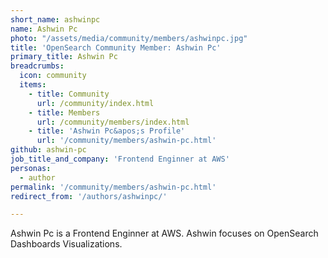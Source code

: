 ```yaml
---
short_name: ashwinpc
name: Ashwin Pc
photo: "/assets/media/community/members/ashwinpc.jpg"
title: 'OpenSearch Community Member: Ashwin Pc'
primary_title: Ashwin Pc
breadcrumbs:
  icon: community
  items:
    - title: Community
      url: /community/index.html
    - title: Members
      url: /community/members/index.html
    - title: 'Ashwin Pc&apos;s Profile'
      url: '/community/members/ashwin-pc.html'
github: ashwin-pc
job_title_and_company: 'Frontend Enginner at AWS'
personas:
  - author
permalink: '/community/members/ashwin-pc.html'
redirect_from: '/authors/ashwinpc/'

---
```


Ashwin Pc is a Frontend Enginner at AWS. Ashwin focuses on OpenSearch Dashboards Visualizations.
